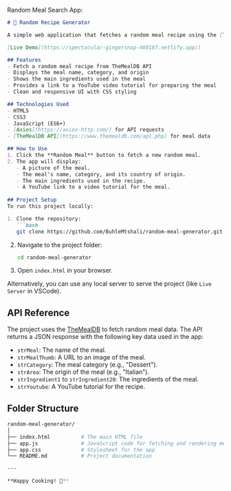  Random Meal Search App:

```md
# 🍝 Random Recipe Generator

A simple web application that fetches a random meal recipe using the [TheMealDB API](https://www.themealdb.com/). With a single click, you can discover a new meal, learn its origin, see its main ingredients, and watch a cooking tutorial on YouTube.

[Live Demo](https://spectacular-gingersnap-46816f.netlify.app/)

## Features
- Fetch a random meal recipe from TheMealDB API
- Displays the meal name, category, and origin
- Shows the main ingredients used in the meal
- Provides a link to a YouTube video tutorial for preparing the meal
- Clean and responsive UI with CSS styling

## Technologies Used
- HTML5
- CSS3
- JavaScript (ES6+)
- [Axios](https://axios-http.com/) for API requests
- [TheMealDB API](https://www.themealdb.com/api.php) for meal data

## How to Use
1. Click the **Random Meal** button to fetch a new random meal.
2. The app will display:
   - A picture of the meal.
   - The meal's name, category, and its country of origin.
   - The main ingredients used in the recipe.
   - A YouTube link to a video tutorial for the meal.
   
## Project Setup
To run this project locally:

1. Clone the repository:
   ```bash
   git clone https://github.com/BuhleMtshali/random-meal-generator.git
   ```

2. Navigate to the project folder:
   ```bash
   cd random-meal-generator
   ```

3. Open `index.html` in your browser.

Alternatively, you can use any local server to serve the project (like `Live Server` in VSCode).

## API Reference
The project uses the [TheMealDB](https://www.themealdb.com/api.php) to fetch random meal data. The API returns a JSON response with the following key data used in the app:
- `strMeal`: The name of the meal.
- `strMealThumb`: A URL to an image of the meal.
- `strCategory`: The meal category (e.g., "Dessert").
- `strArea`: The origin of the meal (e.g., "Italian").
- `strIngredient1` to `strIngredient20`: The ingredients of the meal.
- `strYoutube`: A YouTube tutorial for the recipe.

## Folder Structure
```bash
random-meal-generator/
│
├── index.html          # The main HTML file
├── app.js              # JavaScript code for fetching and rendering meals
├── app.css             # Stylesheet for the app
└── README.md           # Project documentation

---

**Happy Cooking! 🍳**
```
